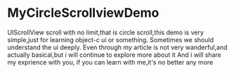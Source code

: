 # MyCircleScrollviewDemo
UIScrollView scroll with no limit,that is circle scroll,this demo is very simple,just for learning object-c ui or something.
Sometimes we should understand the ui deeply.
Even through my article is not very wanderful,and actually basical,but i will continue to explore more about it
And i will share my exprience with you, if you can learn with me,it's no better any more

